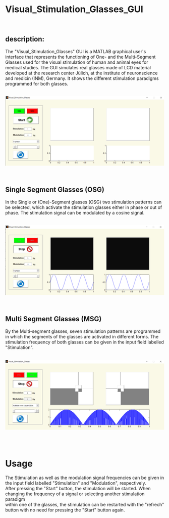 

# Visual_Stimulation_Glasses_GUI
<br />

## description:
The "Visual_Stimulation_Glasses" GUI is a MATLAB graphical user's interface that represents the functioning of One- and the Multi-Segment Glasses used for the visual stimulation of human and animal eyes for medical studies. The GUI simulates real glasses made of LCD material developed at the research center Jülich, at the institute of neuronscience and medicin (INM), Germany. It shows the different stimulation paradigms programmed for both glasses. 
<br />
<br />

![GitHub Logo](Visual_Stimulation_Glasses_MainWindow.png)

<br />

## Single Segment Glasses (OSG)
 In the Single or (One)-Segment glasses (OSG) two stimulation patterns can be selected, which activate the stimulation glasses either in phase or out of phase. 
 The stimulation signal can be modulated by a cosine signal. 
 <br />
 <br />
 
 ![GitHub Logo](Single_Stimulation_Glasses.png)
 
<br />

## Multi Segment Glasses (MSG)
 By the Multi-segment glasses, seven stimulation patterns are programmed in which the segments of the glasses are activated in different forms. 
 The stimulation frequency of both glasses can be given in the input field labelled "Stimulation". 
 <br />
 <br />
 
 ![GitHub Logo](Multi_Stimulation_Glasses.png)
 
<br />
<br />

# Usage
The Stimulation as well as the modulation signal frequencies can be given in the input field labelled "Stimulation" and "Modulation", respectively. <br />
After pressing the "Start" button, the stimulation will be started. When changing the frequency of a signal or selecting another stimulation paradigm<br />
within one of the glasses, the stimulation can be restarted with the "refrech" button with no need for pressing the "Start" button again. 
